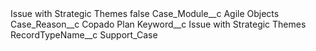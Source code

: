 <?xml version="1.0" encoding="UTF-8"?>
<CustomMetadata xmlns="http://soap.sforce.com/2006/04/metadata" xmlns:xsi="http://www.w3.org/2001/XMLSchema-instance" xmlns:xsd="http://www.w3.org/2001/XMLSchema">
    <label>Issue with Strategic Themes</label>
    <protected>false</protected>
    <values>
        <field>Case_Module__c</field>
        <value xsi:type="xsd:string">Agile Objects</value>
    </values>
    <values>
        <field>Case_Reason__c</field>
        <value xsi:type="xsd:string">Copado Plan</value>
    </values>
    <values>
        <field>Keyword__c</field>
        <value xsi:type="xsd:string">Issue with Strategic Themes</value>
    </values>
    <values>
        <field>RecordTypeName__c</field>
        <value xsi:type="xsd:string">Support_Case</value>
    </values>
</CustomMetadata>
